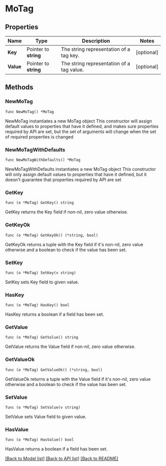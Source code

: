 # MoTag

## Properties

Name | Type | Description | Notes
------------ | ------------- | ------------- | -------------
**Key** | Pointer to **string** | The string representation of a tag key. | [optional] 
**Value** | Pointer to **string** | The string representation of a tag value. | [optional] 

## Methods

### NewMoTag

`func NewMoTag() *MoTag`

NewMoTag instantiates a new MoTag object
This constructor will assign default values to properties that have it defined,
and makes sure properties required by API are set, but the set of arguments
will change when the set of required properties is changed

### NewMoTagWithDefaults

`func NewMoTagWithDefaults() *MoTag`

NewMoTagWithDefaults instantiates a new MoTag object
This constructor will only assign default values to properties that have it defined,
but it doesn't guarantee that properties required by API are set

### GetKey

`func (o *MoTag) GetKey() string`

GetKey returns the Key field if non-nil, zero value otherwise.

### GetKeyOk

`func (o *MoTag) GetKeyOk() (*string, bool)`

GetKeyOk returns a tuple with the Key field if it's non-nil, zero value otherwise
and a boolean to check if the value has been set.

### SetKey

`func (o *MoTag) SetKey(v string)`

SetKey sets Key field to given value.

### HasKey

`func (o *MoTag) HasKey() bool`

HasKey returns a boolean if a field has been set.

### GetValue

`func (o *MoTag) GetValue() string`

GetValue returns the Value field if non-nil, zero value otherwise.

### GetValueOk

`func (o *MoTag) GetValueOk() (*string, bool)`

GetValueOk returns a tuple with the Value field if it's non-nil, zero value otherwise
and a boolean to check if the value has been set.

### SetValue

`func (o *MoTag) SetValue(v string)`

SetValue sets Value field to given value.

### HasValue

`func (o *MoTag) HasValue() bool`

HasValue returns a boolean if a field has been set.


[[Back to Model list]](../README.md#documentation-for-models) [[Back to API list]](../README.md#documentation-for-api-endpoints) [[Back to README]](../README.md)


